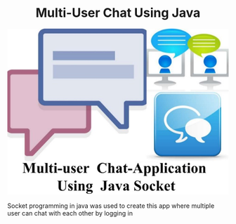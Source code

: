 <h1 align ="center">Multi-User Chat Using Java</h1>

<p align="center">
    <a href='https://github.com/jdchy/Multi-User-Chat' target='muc'>
        <img alt='Multi-user-Chat' src='imgs/multiuserchat.jpg' />
    </a>
    <br>
</p>

<p> Socket programming in java was used to create this app where multiple user can chat with each other by logging in </p> 
